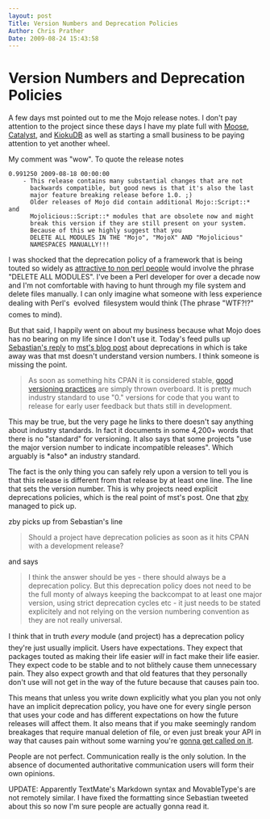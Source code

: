 ```yaml
---
layout: post
Title: Version Numbers and Deprecation Policies  
Author: Chris Prather
Date: 2009-08-24 15:43:58
---
```


# Version Numbers and Deprecation Policies
A few days mst pointed out to me the Mojo release notes. I don't pay attention
to the project since these days I have my plate full with [Moose][1],
[Catalyst][2], and [KiokuDB][3] as well as starting a small business to be
paying attention to yet another wheel.

My comment was "wow". To quote the release notes

    0.991250 2009-08-18 00:00:00
        - This release contains many substantial changes that are not
          backwards compatible, but good news is that it's also the last
          major feature breaking release before 1.0. ;)
          Older releases of Mojo did contain additional Mojo::Script::* and
          Mojolicious::Script::* modules that are obsolete now and might
          break this version if they are still present on your system.
          Because of this we highly suggest that you
          DELETE ALL MODULES IN THE "Mojo", "MojoX" AND "Mojolicious"
          NAMESPACES MANUALLY!!!

I was shocked that the deprecation policy of a framework that is being touted
so widely as [attractive to non perl people][10] would involve the phrase
"DELETE ALL MODULES". I've been a Perl developer for over a decade now and I'm
not comfortable with having to hunt through my file system and delete files
manually. I can only imagine what someone with less experience dealing with
Perl's &#133; evolved &#133; filesystem would think (The phrase "WTF?!?" comes to mind).

But that said, I happily went on about my business because what Mojo does has
no bearing on my life since I don't use it. Today's feed pulls up [Sebastian's
reply][6] to [mst's blog post][5] about deprecations in which is take away was
that mst doesn't understand version numbers. I think someone is missing the
point.

<blockquote>
    As soon as something hits CPAN it is considered stable, <a href="http://en.wikipedia.org/wiki/Software_versioning">good versioning
    practices</a> are simply thrown overboard. It is pretty much industry standard
    to use "0." versions for code that you want to release for early user
    feedback but thats still in development.
</blockquote>
This may be true, but the very page he links to there doesn't say anything
about industry standards. In fact it documents in some 4,200+ words that there
is no "standard" for versioning. It also says that some projects "use the
major version number to indicate incompatible releases". Which arguably is
*also* an industry standard.

The fact is the only thing you can safely rely upon a version to tell you is
that this release is different from that release by at least one line. The
line that sets the version number. This is why projects need explicit
deprecations policies, which is the real point of mst's post. One that
[zby][8] managed to pick up.

zby picks up from Sebastian's line

<blockquote>
    Should a project have deprecation policies as soon as it hits CPAN with a
    development release?
</blockquote>

and says 
<blockquote>
    I think the answer should be yes - there should always be a deprecation
    policy. But this deprecation policy does not need to be the full monty of
    always keeping the backcompat to at least one major version, using strict
    deprecation cycles etc - it just needs to be stated explicitely and not
    relying on the version numbering convention as they are not really
    universal.
</blockquote>

I think that in truth *every* module (and project) has a deprecation policy &#133;
they're just usually implicit. Users have expectations. They expect that
packages touted as making their life easier *will* in fact make their life
easier. They expect code to be stable and to not blithely cause them
unnecessary pain. They also expect growth and that old features that they
personally don't use will not get in the way of the future because that causes
pain too.

This means that unless you write down explicitly what you plan you not only
have an implicit deprecation policy, you have one for every single person that
uses your code and has different expectations on how the future releases will
affect them. It also means that if you make seemingly random breakages that
require manual deletion of file, or even just break your API in way that
causes pain without some warning you're [gonna get called on it][9].

People are not perfect. Communication really is the only solution. In the
absence of documented authoritative communication users will form their own
opinions.

UPDATE: Apparently TextMate's Markdown syntax and MovableType's are not remotely similar. I have fixed the formatting since Sebastian tweeted about this so now I'm sure people are actually gonna read it.

[1]: http://search.cpan.org/dist/Moose
[2]: http://search.cpan.org/dist/Catalyst-Runtime
[3]: http://search.cpan.org/dist/KiokuDB
[5]: http://www.shadowcat.co.uk/blog/matt-s-trout/backwards-compatibility-and-migration-paths/
[6]: http://labs.kraih.com/blog/2009/08/version-numbers-and-backwards-compatibility.html
[7]: http://en.wikipedia.org/wiki/Software_versioning
[8]: http://perlalchemy.blogspot.com/2009/08/lets-write-some-deprecation-policies.html
[9]: http://use.perl.org/articles/07/12/21/0113225.shtml
[10]: http://labs.kraih.com/blog/2009/08/the-times-they-are-a-changing.html
